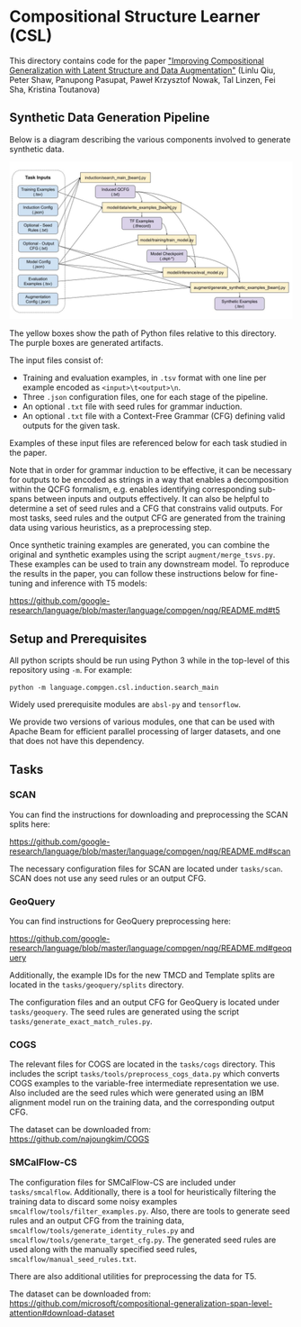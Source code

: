 # Compositional Structure Learner (CSL)

This directory contains code for the paper ["Improving Compositional Generalization with Latent Structure and Data Augmentation"](https://arxiv.org/abs/2112.07610)
(Linlu Qiu, Peter Shaw, Panupong Pasupat, Paweł Krzysztof Nowak, Tal Linzen, Fei Sha, Kristina Toutanova)


## Synthetic Data Generation Pipeline

Below is a diagram describing the various components involved to generate
synthetic data.


![csl_flowchart](csl_flowchart.jpg)

The yellow boxes show the path of Python files relative to this directory.
The purple boxes are generated artifacts.

The input files consist of:

* Training and evaluation examples, in `.tsv` format with one line per example encoded as
`<input>\t<output>\n`.
* Three `.json` configuration files, one for each stage of the pipeline.
* An optional `.txt` file with seed rules for grammar induction.
* An optional `.txt` file with a Context-Free Grammar (CFG) defining valid outputs for the given task.

Examples of these input files are referenced below for each task studied in the
paper.

Note that in order for grammar induction to be
effective, it can be necessary for outputs to be encoded
as strings in a way that enables a decomposition within the QCFG formalism, e.g.
enables identifying corresponding sub-spans between inputs and outputs
effectively. It can also be helpful to determine a set of seed rules and a CFG
that constrains valid outputs. For most tasks, seed rules and the output CFG are
generated from the training data using various heuristics, as a preprocessing
step.

Once synthetic training examples are generated,
you can
combine the original and synthetic examples using the script
`augment/merge_tsvs.py`. These examples can be used to train
any downstream model. To reproduce the results in the paper, you can follow
these instructions below for fine-tuning and inference with T5 models:

https://github.com/google-research/language/blob/master/language/compgen/nqg/README.md#t5

## Setup and Prerequisites

All python scripts should be run using Python 3 while in the top-level of this
repository using `-m`. For example:

```shell
python -m language.compgen.csl.induction.search_main
```

Widely used prerequisite modules are `absl-py` and `tensorflow`.

We provide two versions of various modules, one that can be used with Apache
Beam for efficient parallel processing of larger datasets, and one that does not
have this dependency.

## Tasks

### SCAN

You can find the instructions for downloading and preprocessing the SCAN splits here:

https://github.com/google-research/language/blob/master/language/compgen/nqg/README.md#scan

The necessary configuration files for SCAN are located under `tasks/scan`. SCAN
does not use any seed rules or an output CFG.

### GeoQuery

You can find instructions for GeoQuery preprocessing here:

https://github.com/google-research/language/blob/master/language/compgen/nqg/README.md#geoquery

Additionally, the example IDs for the new TMCD and Template splits are located
in the `tasks/geoquery/splits` directory.

The configuration files and an output CFG for GeoQuery is located under
`tasks/geoquery`. The seed rules are generated using the script
`tasks/generate_exact_match_rules.py`.

### COGS

The relevant files for COGS are located in the `tasks/cogs`
directory. This includes the script `tasks/tools/preprocess_cogs_data.py` which
converts COGS examples to the variable-free intermediate representation we use.
Also included are the seed rules which were generated using an IBM alignment
model run on the training data, and the corresponding output CFG.

The dataset can be downloaded from: https://github.com/najoungkim/COGS

### SMCalFlow-CS

The configuration files for SMCalFlow-CS are included under `tasks/smcalflow`.
Additionally, there is a tool for heuristically filtering the training data
to discard some noisy examples `smcalflow/tools/filter_examples.py`. Also,
there are tools to generate seed rules and an output CFG from the training data,
`smcalflow/tools/generate_identity_rules.py` and
`smcalflow/tools/generate_target_cfg.py`. The generated seed rules are used
along with the manually specified seed rules, `smcalflow/manual_seed_rules.txt`.

There are also additional utilities for preprocessing the data for T5.

The dataset can be downloaded from: https://github.com/microsoft/compositional-generalization-span-level-attention#download-dataset
